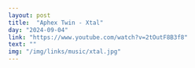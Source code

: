 ```yaml
---
layout: post
title:  "Aphex Twin - Xtal"
day: "2024-09-04"
link: "https://www.youtube.com/watch?v=2tOutF8B3f8"
text: ""
img: "/img/links/music/xtal.jpg"
---
```

